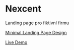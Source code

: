 # Nexcent

Landing page pro fiktivní firmu

[Minimal Landing Page Design](https://www.figma.com/community/file/1222060007934600841)

[Live Demo](https://ladkan.github.io/Nexcent/)
